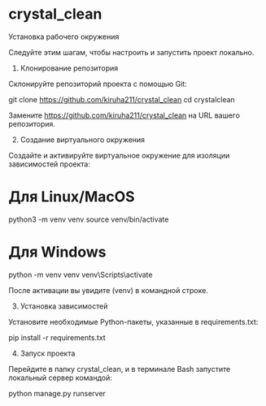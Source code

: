 # crystal_clean
Установка рабочего окружения

Следуйте этим шагам, чтобы настроить и запустить проект локально.

1. Клонирование репозитория

Склонируйте репозиторий проекта с помощью Git:

git clone https://github.com/kiruha211/crystal_clean
cd crystalclean

Замените https://github.com/kiruha211/crystal_clean на URL вашего репозитория.

2. Создание виртуального окружения

Создайте и активируйте виртуальное окружение для изоляции зависимостей проекта:

# Для Linux/MacOS
python3 -m venv venv
source venv/bin/activate

# Для Windows
python -m venv venv
venv\Scripts\activate

После активации вы увидите (venv) в командной строке.

3. Установка зависимостей

Установите необходимые Python-пакеты, указанные в requirements.txt:

pip install -r requirements.txt

4. Запуск проекта

Перейдите в папку crystal_clean, и в терминале Bash запустите локальный сервер командой:

python manage.py runserver
